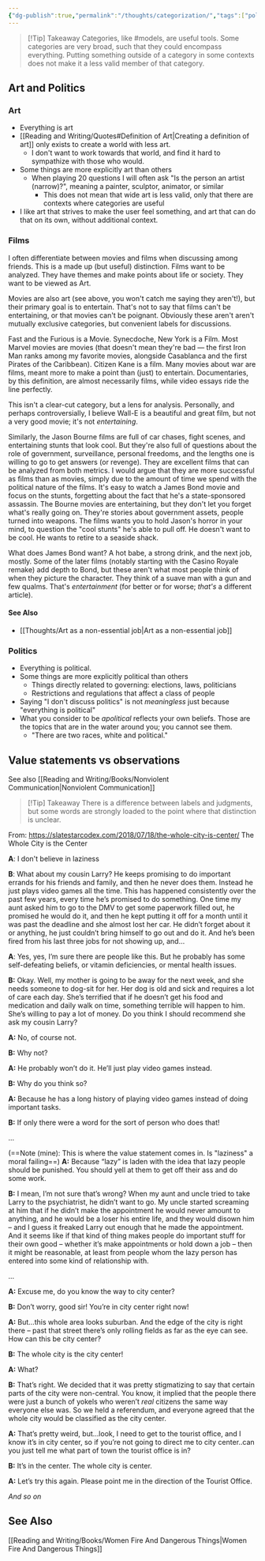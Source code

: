 ```yaml
---
{"dg-publish":true,"permalink":"/thoughts/categorization/","tags":["politics","art","thoughts","linguistics","categorization"],"noteIcon":3}
---
```



> [!Tip] Takeaway
>  Categories, like #models, are useful tools. Some categories are very broad, such that they could encompass everything. Putting something outside of a category in some contexts does not make it a less valid member of that category.

## Art and Politics

### Art

- Everything is art
- [[Reading and Writing/Quotes#Definition of Art\|Creating a definition of art]] only exists to create a world with less art.
	- I don't want to work towards that world, and find it hard to sympathize with those who would.
- Some things are more explicitly art than others
	- When playing 20 questions I will often ask "Is the person an artist (narrow)?", meaning a painter, sculptor, animator, or similar
		- This does not mean that wide art is less valid, only that there are contexts where categories are useful
- I like art that strives to make the user feel something, and art that can do that on its own, without additional context.

### Films

I often differentiate between movies and films when discussing among friends. This is a made up (but useful) distinction. Films want to be analyzed. They have themes and make points about life or society. They want to be viewed as Art.

Movies are also art (see above, you won't catch me saying they aren't!), but their primary goal is to entertain. That's not to say that films can't be entertaining, or that movies can't be poignant. Obviously these aren't aren't mutually exclusive categories, but convenient labels for discussions. 

Fast and the Furious is a Movie. Synecdoche, New York is a Film. Most Marvel movies are movies (that doesn't mean they're bad — the first Iron Man ranks among my favorite movies, alongside Casablanca and the first Pirates of the Caribbean). Citizen Kane is a film. Many movies about war are films, meant more to make a point than (just) to entertain. Documentaries, by this definition, are almost necessarily films, while video essays ride the line perfectly.

This isn't a clear-cut category, but a lens for analysis. Personally, and perhaps controversially, I believe Wall-E is a beautiful and great film, but not a very good movie; it's not *entertaining*.

Similarly, the Jason Bourne films are full of car chases, fight scenes, and entertaining stunts that look cool. But they're also full of questions about the role of government, surveillance, personal freedoms, and the lengths one is willing to go to get answers (or revenge). They are excellent films that can be analyzed from both metrics. I would argue that they are more successful as films than as movies, simply due to the amount of time we spend with the political nature of the films. It's easy to watch a James Bond movie and focus on the stunts, forgetting about the fact that he's a state-sponsored assassin. The Bourne movies are entertaining, but they don't let you forget what's really going on. They're stories about government assets, people turned into weapons. The films wants you to hold Jason's horror in your mind, to question the "cool stunts" he's able to pull off. He doesn't want to be cool. He wants to retire to a seaside shack. 

What does James Bond want? A hot babe, a strong drink, and the next job, mostly. Some of the later films (notably starting with the Casino Royale remake) add depth to Bond, but these aren't what most people think of when they picture the character. They think of a suave man with a gun and few qualms. That's *entertainment* (for better or for worse; *that's* a different article).

#### See Also
* [[Thoughts/Art as a non-essential job\|Art as a non-essential job]]

### Politics

* Everything is political.
* Some things are more explicitly political than others
	* Things directly related to governing: elections, laws, politicians
	* Restrictions and regulations that affect a class of people
* Saying "I don't discuss politics" is not *meaningless* just because "everything is political"
* What you consider to be *apolitical* reflects your own beliefs. Those are the topics that are in the water around you; you cannot see them.
	* "There are two races, white and political."


## Value statements vs observations
See also [[Reading and Writing/Books/Nonviolent Communication\|Nonviolent Communication]]

> [!Tip] Takeaway
> There is a difference between labels and judgments, but some words are strongly loaded to the point where that distinction is unclear.

From: https://slatestarcodex.com/2018/07/18/the-whole-city-is-center/ The Whole City is the Center

**A**: I don't believe in laziness

**B**: What about my cousin Larry? He keeps promising to do important errands for his friends and family, and then he never does them. Instead he just plays video games all the time. This has happened consistently over the past few years, every time he’s promised to do something. One time my aunt asked him to go to the DMV to get some paperwork filled out, he promised he would do it, and then he kept putting it off for a month until it was past the deadline and she almost lost her car. He didn’t forget about it or anything, he just couldn’t bring himself to go out and do it. And he’s been fired from his last three jobs for not showing up, and…

**A**: Yes, yes, I’m sure there are people like this. But he probably has some self-defeating beliefs, or vitamin deficiencies, or mental health issues.

**B:** Okay. Well, my mother is going to be away for the next week, and she needs someone to dog-sit for her. Her dog is old and sick and requires a lot of care each day. She’s terrified that if he doesn’t get his food and medication and daily walk on time, something terrible will happen to him. She’s willing to pay a lot of money. Do you think I should recommend she ask my cousin Larry?

**A:** No, of course not.

**B:** Why not?

**A:** He probably won’t do it. He’ll just play video games instead.

**B:** Why do you think so?

**A:** Because he has a long history of playing video games instead of doing important tasks.

**B:** If only there were a word for the sort of person who does that!

...

(==Note (mine): This is where the value statement comes in. Is "laziness" a moral failing==)
**A:** Because “lazy” is laden with the idea that lazy people should be punished. You should yell at them to get off their ass and do some work.

**B:** I mean, I’m not sure that’s wrong? When my aunt and uncle tried to take Larry to the psychiatrist, he didn’t want to go. My uncle started screaming at him that if he didn’t make the appointment he would never amount to anything, and he would be a loser his entire life, and they would disown him – and I guess it freaked Larry out enough that he made the appointment. And it seems like if that kind of thing makes people do important stuff for their own good – whether it’s make appointments or hold down a job – then it might be reasonable, at least from people whom the lazy person has entered into some kind of relationship with.

...

**A:** Excuse me, do you know the way to city center?

**B:** Don’t worry, good sir! You’re in city center right now!

**A:** But…this whole area looks suburban. And the edge of the city is right there – past that street there’s only rolling fields as far as the eye can see. How can this be city center?

**B:** The whole city is the city center!

**A:** What?

**B:** That’s right. We decided that it was pretty stigmatizing to say that certain parts of the city were non-central. You know, it implied that the people there were just a bunch of yokels who weren’t _real_ citizens the same way everyone else was. So we held a referendum, and everyone agreed that the whole city would be classified as the city center.

**A:** That’s pretty weird, but…look, I need to get to the tourist office, and I know it’s in city center, so if you’re not going to direct me to city center..can you just tell me what part of town the tourist office is in?

**B:** It’s in the center. The whole city is center.

**A:** Let’s try this again. Please point me in the direction of the Tourist Office.

*And so on*

## See Also
[[Reading and Writing/Books/Women Fire And Dangerous Things\|Women Fire And Dangerous Things]]